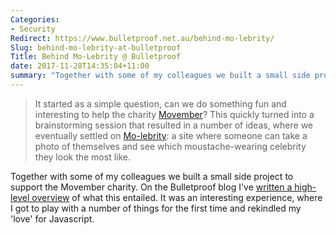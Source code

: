 ```yaml
---
Categories:
- Security
Redirect: https://www.bulletproof.net.au/behind-mo-lebrity/
Slug: behind-mo-lebrity-at-bulletproof
Title: Behind Mo-Lebrity @ Bulletproof
date: 2017-11-28T14:35:04+11:00
summary: "Together with some of my colleagues we built a small side project to support the Movember charity. On the Bulletproof blog I've written a high-level overview of what this entailed. It was an interesting experience, where I got to play with a number of things for the first time and rekindled my 'love' for Javascript."
---
```


> It started as a simple question, can we do something fun and interesting to help the charity [Movember](https://movember.com/)? This quickly turned into a brainstorming session that resulted in a number of ideas, where we eventually settled on [Mo-lebrity](https://www.molebrity.io/): a site where someone can take a photo of themselves and see which moustache-wearing celebrity they look the most like.

Together with some of my colleagues we built a small side project to support the Movember charity. On the Bulletproof blog I've [written a high-level overview](https://www.bulletproof.net.au/behind-mo-lebrity/) of what this entailed. It was an interesting experience, where I got to play with a number of things for the first time and rekindled my 'love' for Javascript.
